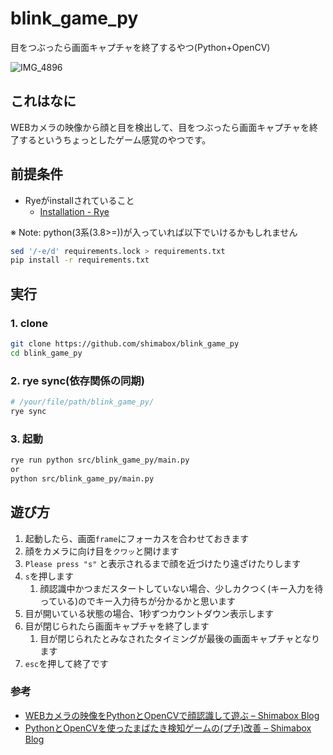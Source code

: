 # blink_game_py
目をつぶったら画面キャプチャを終了するやつ(Python+OpenCV)

![IMG_4896](https://github.com/shimabox/blink_game_py/assets/2285196/cd663444-aab4-478c-9dd9-2d0988598aa6)

## これはなに

WEBカメラの映像から顔と目を検出して、目をつぶったら画面キャプチャを終了するというちょっとしたゲーム感覚のやつです。

## 前提条件

- Ryeがinstallされていること
  - [Installation - Rye](https://rye.astral.sh/guide/installation/ "Installation - Rye")

※ Note: python(3系(3.8>=))が入っていれば以下でいけるかもしれません
```sh
sed '/-e/d' requirements.lock > requirements.txt
pip install -r requirements.txt
```

## 実行

### 1. clone
```sh
git clone https://github.com/shimabox/blink_game_py
cd blink_game_py
```

### 2. rye sync(依存関係の同期)

```sh
# /your/file/path/blink_game_py/
rye sync
```

### 3. 起動

```sh
rye run python src/blink_game_py/main.py
or
python src/blink_game_py/main.py
```

## 遊び方

1. 起動したら、画面`frame`にフォーカスを合わせておきます
1. 顔をカメラに向け目を`クワッ`と開けます
1. `Please press "s"` と表示されるまで顔を近づけたり遠ざけたりします
1. `s`を押します
    1. 顔認識中かつまだスタートしていない場合、少しカクつく(キー入力を待っている)のでキー入力待ちが分かるかと思います
1. 目が開いている状態の場合、1秒ずつカウントダウン表示します
1. 目が閉じられたら画面キャプチャを終了します
    1. 目が閉じられたとみなされたタイミングが最後の画面キャプチャとなります
1. `esc`を押して終了です

### 参考

- [WEBカメラの映像をPythonとOpenCVで顔認識して遊ぶ – Shimabox Blog](https://blog.shimabox.net/2018/08/29/recognize_the_face_of_webcam_image_with_python_opencv/ "WEBカメラの映像をPythonとOpenCVで顔認識して遊ぶ – Shimabox Blog")
- [PythonとOpenCVを使ったまばたき検知ゲームの(プチ)改善 – Shimabox Blog](https://blog.shimabox.net/2018/09/18/improvement_of_blink_detection_using_python_and_opencv/ "PythonとOpenCVを使ったまばたき検知ゲームの(プチ)改善 – Shimabox Blog")
